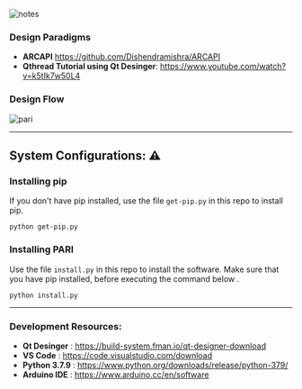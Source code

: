 ![notes](https://user-images.githubusercontent.com/6905938/158103630-9f3c8d44-37bb-4700-a5b4-d0db5395fff6.png)




### **Design Paradigms**
- **ARCAPI** https://github.com/Dishendramishra/ARCAPI
- **Qthread Tutorial using Qt Desinger**: https://www.youtube.com/watch?v=k5tIk7w50L4

### **Design Flow**
![pari](https://user-images.githubusercontent.com/6905938/158754492-74e4fb53-9d1a-41e4-8857-636cad87c3d2.png)

---

## System Configurations: :warning:



### Installing pip

If you don't have pip installed, use the file `get-pip.py` in this repo to install pip.

```shell
python get-pip.py
```



### Installing PARI

Use the file `install.py` in this repo to install the software. Make sure that you have pip installed, before executing the command below .

```shell
python install.py
```

---

### **Development Resources:**

- **Qt Desinger** : https://build-system.fman.io/qt-designer-download
- **VS Code** : https://code.visualstudio.com/download
- **Python 3.7.9** : https://www.python.org/downloads/release/python-379/
- **Arduino IDE** : https://www.arduino.cc/en/software 
